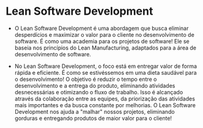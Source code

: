 # Lean Software Development

- O Lean Software Development é uma abordagem que busca eliminar desperdícios e maximizar o valor para o cliente no desenvolvimento de software. É como uma academia para os projetos de software! Ele se baseia nos princípios do Lean Manufacturing, adaptados para a área de desenvolvimento de software.

- No Lean Software Development, o foco está em entregar valor de forma rápida e eficiente. É como se estivéssemos em uma dieta saudável para o desenvolvimento! O objetivo é reduzir o tempo entre o desenvolvimento e a entrega do produto, eliminando atividades desnecessárias e otimizando o fluxo de trabalho. Isso é alcançado através da colaboração entre as equipes, da priorização das atividades mais importantes e da busca constante por melhorias. O Lean Software Development nos ajuda a "malhar" nossos projetos, eliminando gorduras e entregando produtos de maior valor para o cliente!